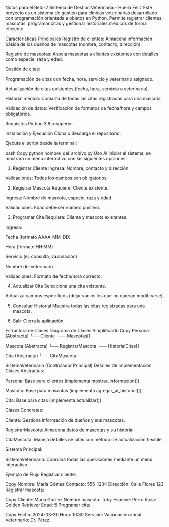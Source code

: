 Notas para el Reto-2
Sistema de Gestión Veterinaria - Huella Feliz
Este proyecto es un sistema de gestión para clínicas veterinarias desarrollado con programación orientada a objetos en Python. Permite registrar clientes, mascotas, programar citas y gestionar historiales médicos de forma eficiente.

Características Principales
Registro de clientes: Almacena información básica de los dueños de mascotas (nombre, contacto, dirección).

Registro de mascotas: Asocia mascotas a clientes existentes con detalles como especie, raza y edad.

Gestión de citas:

Programación de citas con fecha, hora, servicio y veterinario asignado.

Actualización de citas existentes (fecha, hora, servicio o veterinario).

Historial médico: Consulta de todas las citas registradas para una mascota.

Validación de datos: Verificación de formatos de fecha/hora y campos obligatorios.

Requisitos
Python 3.6 o superior

Instalación y Ejecución
Clona o descarga el repositorio.

Ejecuta el script desde la terminal:

bash
Copy
python nombre_del_archivo.py
Uso
Al iniciar el sistema, se mostrará un menú interactivo con las siguientes opciones:

1. Registrar Cliente
Ingresa: Nombre, contacto y dirección.

Validaciones: Todos los campos son obligatorios.

2. Registrar Mascota
Requiere: Cliente existente.

Ingresa: Nombre de mascota, especie, raza y edad.

Validaciones: Edad debe ser número positivo.

3. Programar Cita
Requiere: Cliente y mascota existentes.

Ingresa:

Fecha (formato AAAA-MM-DD)

Hora (formato HH:MM)

Servicio (ej: consulta, vacunación)

Nombre del veterinario

Validaciones: Formato de fecha/hora correcto.

4. Actualizar Cita
Selecciona una cita existente.

Actualiza campos específicos (dejar vacíos los que no quieran modificarse).

5. Consultar Historial
Muestra todas las citas registradas para una mascota.

6. Salir
Cierra la aplicación.

Estructura de Clases
Diagrama de Clases Simplificado
Copy
Persona (Abstracta)
└── Cliente
    └── Mascotas[]

Mascota (Abstracta)
└── RegistrarMascota
    └── HistorialCitas[]

Cita (Abstracta)
└── CitaMascota

SistemaVeterinaria (Controlador Principal)
Detalles de Implementación
Clases Abstractas:

Persona: Base para clientes (implementa mostrar_informacion())

Mascota: Base para mascotas (implementa agregar_al_historial())

Cita: Base para citas (implementa actualizar())

Clases Concretas:

Cliente: Gestiona información de dueños y sus mascotas.

RegistrarMascota: Almacena datos de mascotas y su historial.

CitaMascota: Maneja detalles de citas con método de actualización flexible.

Sistema Principal:

SistemaVeterinaria: Coordina todas las operaciones mediante un menú interactivo.

Ejemplo de Flujo
Registrar cliente:

Copy
Nombre: María Gómez
Contacto: 555-1234
Dirección: Calle Flores 123
Registrar mascota:

Copy
Cliente: María Gómez
Nombre mascota: Toby
Especie: Perro
Raza: Golden Retriever
Edad: 5
Programar cita:

Copy
Fecha: 2024-03-20
Hora: 10:30
Servicio: Vacunación anual
Veterinario: Dr. Pérez